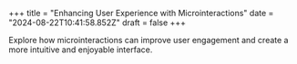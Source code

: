 +++
title = "Enhancing User Experience with Microinteractions"
date = "2024-08-22T10:41:58.852Z"
draft = false
+++

  Explore how microinteractions can improve user engagement and create a more intuitive and enjoyable interface.
        